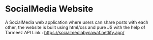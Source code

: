 # SocialMedia Website
 A SocialMedia web application where users can share posts with each other, the website is built using html/css and pure JS with the help of Tarmeez API
 Link : https://socialmediabynawaf.netlify.app/
